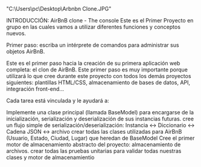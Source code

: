 
"C:\Users\pc\Desktop\Arbnbn Clone.JPG"

INTRODUCCIÓN:
AirBnB clone - The console
Este es el Primer Proyecto en grupo en las cuales vamos a utilizar diferentes funciones
y conceptos nuevos.

Primer paso: escriba un intérprete de comandos para administrar sus objetos AirBnB.

Este es el primer paso hacia la creación de su primera aplicación web completa: el clon de AirBnB. Este primer paso es muy importante porque utilizará lo que cree durante este proyecto con todos los demás proyectos siguientes: plantillas HTML/CSS, almacenamiento de bases de datos, API, integración front-end...

Cada tarea está vinculada y le ayudará a:

Implemente una clase principal (llamada BaseModel) para encargarse de la inicialización, serialización y deserialización de sus instancias futuras.
cree un flujo simple de serialización/deserialización: Instancia <-> Diccionario <-> Cadena JSON <-> archivo
crear todas las clases utilizadas para AirBnB (Usuario, Estado, Ciudad, Lugar) que heredan de BaseModel
Cree el primer motor de almacenamiento abstracto del proyecto: almacenamiento de archivos.
crear todas las pruebas unitarias para validar todas nuestras clases y motor de almacenamientio
